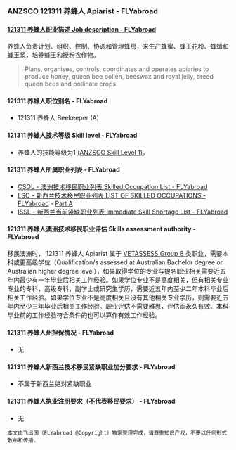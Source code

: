 ### ANZSCO 121311 养蜂人 Apiarist - FLYabroad ###

####  [121311 养蜂人职业描述 Job description - FLYabroad](http://www.flyabroadvisa.com/anzsco/1213.html#121311)

养蜂人负责计划、组织、控制、协调和管理蜂房，来生产蜂蜜、蜂王花粉、蜂蜡和蜂王浆，培养蜂王和授粉农作物。

> Plans, organises, controls, coordinates and operates apiaries to produce honey, queen bee pollen, beeswax and royal jelly, breed queen bees and pollinate crops.

#### 121311 养蜂人职位别名 - FLYabroad
 
- 121311	 养蜂人 Beekeeper (A)

#### 121311 养蜂人技术等级 Skill level - FLYabroad

- 养蜂人的技能等级为1 [(ANZSCO Skill Level 1)](http://www.flyabroadvisa.com/anzsco/)。

#### 121311 养蜂人所属职业列表 - FLYabroad

- [CSOL - 澳洲技术移民职业列表 Skilled Occupation List - FLYabroad](http://www.flyabroadvisa.com/sol/)
- [LSO - 新西兰技术移民职业列表 LIST OF SKILLED OCCUPATIONS - FLYabroad](http://nz.flyabroadvisa.com/lso/) - [Part A](parta)
- [ISSL - 新西兰当前紧缺职业列表 Immediate Skill Shortage List - FLYabroad](http://nz.flyabroadvisa.com/work-residence/issl.html)

#### 121311 养蜂人澳洲技术移民职业评估 Skills assessment authority - FLYabroad

移民澳洲时， 121311 养蜂人 Apiarist 属于 [VETASSESS Group B ](http://www.flyabroadvisa.com/ass/vetassess.html)类职业，需要本科或更高级学位（Qualification/s assessed at Australian Bachelor degree or Australian higher degree level），如果取得学位的专业与提名职业相关需要近五年内最少有一年毕业后相关工作经验。如果学位专业不是高度相关，但有相关专业专业的专科，高级专科，副学士或研究生学历，需要近五年内至少二年本科毕业后相关工作经验。如果学位专业不是高度相关且没有其他相关专业学历，则需要近五年内至少三年毕业后相关工作经验。职业评估不需要雅思，评估函永久有效。本科毕业前的工作经验符合条件的也可以算作有效工作经验。

#### 121311 养蜂人州担保情况 - FLYabroad

- 无

#### 121311 养蜂人新西兰技术移民紧缺职业加分要求 - FLYabroad

- 不属于新西兰绝对紧缺职业

#### 121311 养蜂人执业注册要求（不代表移民要求） - FLYabroad

- 无

`本文由飞出国（FLYabroad @Copyright）独家整理完成，请尊重知识产权，不要以任何形式散布和传播。`
